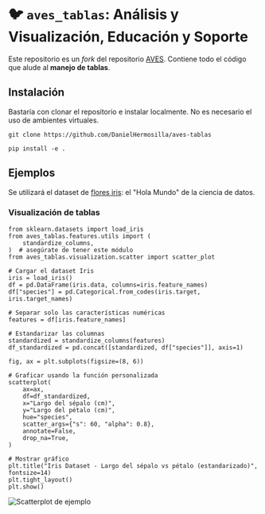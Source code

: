 # 🐦 `aves_tablas`: Análisis y Visualización, Educación y Soporte

Este repositorio es un *fork* del repositorio [AVES](https://github.com/zorzalerrante/aves). Contiene todo el código que alude al **manejo de tablas**.

## Instalación

Bastaría con clonar el repositorio e instalar localmente. No es necesario el uso de ambientes virtuales. 

```
git clone https://github.com/DanielHermosilla/aves-tablas

pip install -e .
```

## Ejemplos 

Se utilizará el dataset de [flores iris](https://es.wikipedia.org/wiki/Conjunto_de_datos_flor_iris): el "Hola Mundo" de la ciencia de datos.

### Visualización de tablas

```{python}
from sklearn.datasets import load_iris
from aves_tablas.features.utils import (
    standardize_columns,
)  # asegúrate de tener este módulo
from aves_tablas.visualization.scatter import scatter_plot

# Cargar el dataset Iris
iris = load_iris()
df = pd.DataFrame(iris.data, columns=iris.feature_names)
df["species"] = pd.Categorical.from_codes(iris.target, iris.target_names)

# Separar solo las características numéricas
features = df[iris.feature_names]

# Estandarizar las columnas
standardized = standardize_columns(features)
df_standardized = pd.concat([standardized, df["species"]], axis=1)

fig, ax = plt.subplots(figsize=(8, 6))

# Graficar usando la función personalizada
scatterplot(
    ax=ax,
    df=df_standardized,
    x="Largo del sépalo (cm)",
    y="Largo del pétalo (cm)",
    hue="species",
    scatter_args={"s": 60, "alpha": 0.8},
    annotate=False,
    drop_na=True,
)

# Mostrar gráfico
plt.title("Iris Dataset - Largo del sépalo vs pétalo (estandarizado)", fontsize=14)
plt.tight_layout()
plt.show()

```


![Scatterplot de ejemplo](scatterplotejemplo.png)
